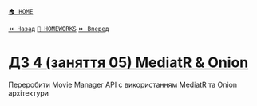 ﻿[`🏠 HOME`](../README.md)  

[`⏪ Назад`](../04/README.md)  [`📕 HOMEWORKS`](../../README.md)  [`⏩ Вперед`](../06/README.md)

# [ДЗ 4 (заняття 05) MediatR & Onion ](https://lms.ithillel.ua/groups/65a65fe34c3a2d3372eef8ea/homeworks/660164eb7cfe4745a03b5faa)

Переробити Movie Manager API с використанням MediatR та Onion архiтектури